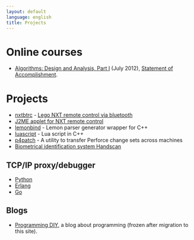 ```yaml
---
layout: default
language: english
title: Projects
---
```

# Online courses

* [Algorithms: Design and Analysis, Part I][] (July 2012), [Statement of Accomplishment][Algorithms: Design and Analysis, Part I, Statement of Accomplishment].

[Algorithms: Design and Analysis, Part I]: https://class.coursera.org/algo-2012-002/class/index
[Algorithms: Design and Analysis, Part I, Statement of Accomplishment]: /files/education/2012/coursera/stanford/algo1/statement-of-accomplishment.pdf

# Projects

* [nxtbtrc][] - [Lego NXT remote control via bluetooth][]
* [J2ME applet for NXT remote control][NXT Brick remote control over Bluetooth]
* [lemonbind][] - Lemon parser generator wrapper for C++
* [luascript][] - Lua script in С++
* [p4patch][] - A utility to transfer Perforce change sets across machines
* [Biometrical identification system Handscan][]

## TCP/IP proxy/debugger

* [Python][py-tcpspy]
* [Erlang][erl-tcpspy]
* [Go][go-tcpspy]

## Blogs

* [Programming DIY][], a blog about programming (frozen after migration to this site).

[nxtbtrc]: http://code.google.com/p/nxtbtrc/
[Lego NXT remote control via bluetooth]: /blog/english/2009/10/05/lego-nxt-remote-control-via-bluetooth/
[NXT Brick remote control over Bluetooth]: /projects/lego/nxt/bluetooth/
[lemonbind]: http://code.google.com/p/lemonbind/
[luascript]: http://code.google.com/p/luascript
[p4patch]: http://code.google.com/p/p4patch
[Biometrical identification system Handscan]: http://handscan.ru/en/

[Programming DIY]: http://meta-coding.blogspot.com

[py-tcpspy]: https://github.com/begoon/py-tcpspy
[erl-tcpspy]: https://github.com/begoon/erl-tcpspy
[go-tcpspy]: https://github.com/begoon/go-tcpspy
